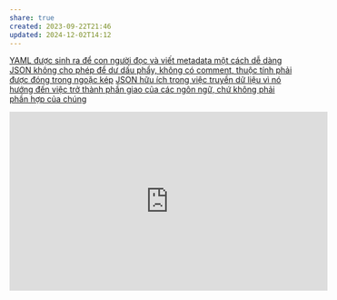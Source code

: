 ```yaml
---
share: true
created: 2023-09-22T21:46
updated: 2024-12-02T14:12
---
```

[YAML được sinh ra để con người đọc và viết metadata một cách dễ dàng](./YAML%20%C4%91%C6%B0%E1%BB%A3c%20sinh%20ra%20%C4%91%E1%BB%83%20con%20ng%C6%B0%E1%BB%9Di%20%C4%91%E1%BB%8Dc%20v%C3%A0%20vi%E1%BA%BFt%20metadata%20m%E1%BB%99t%20c%C3%A1ch%20d%E1%BB%85%20d%C3%A0ng.md)
[JSON không cho phép để dư dấu phẩy, không có comment, thuộc tính phải được đóng trong ngoặc kép](../JSON/JSON%20kh%C3%B4ng%20cho%20ph%C3%A9p%20%C4%91%E1%BB%83%20d%C6%B0%20d%E1%BA%A5u%20ph%E1%BA%A9y,%20kh%C3%B4ng%20c%C3%B3%20comment,%20thu%E1%BB%99c%20t%C3%ADnh%20ph%E1%BA%A3i%20%C4%91%C6%B0%E1%BB%A3c%20%C4%91%C3%B3ng%20trong%20ngo%E1%BA%B7c%20k%C3%A9p.md)
[JSON hữu ích trong việc truyền dữ liệu vì nó hướng đến việc trở thành phần giao của các ngôn ngữ, chứ không phải phần hợp của chúng](../JSON/JSON%20h%E1%BB%AFu%20%C3%ADch%20trong%20vi%E1%BB%87c%20truy%E1%BB%81n%20d%E1%BB%AF%20li%E1%BB%87u%20v%C3%AC%20n%C3%B3%20h%C6%B0%E1%BB%9Bng%20%C4%91%E1%BA%BFn%20vi%E1%BB%87c%20tr%E1%BB%9F%20th%C3%A0nh%20ph%E1%BA%A7n%20giao%20c%E1%BB%A7a%20c%C3%A1c%20ng%C3%B4n%20ng%E1%BB%AF,%20ch%E1%BB%A9%20kh%C3%B4ng%20ph%E1%BA%A3i%20ph%E1%BA%A7n%20h%E1%BB%A3p%20c%E1%BB%A7a%20ch%C3%BAng.md) 
<iframe width="560" height="315" src="https://www.youtube.com/embed/WQurEEfSf8M" title="YouTube video player" frameborder="0" allow="accelerometer; autoplay; clipboard-write; encrypted-media; gyroscope; picture-in-picture; web-share" referrerpolicy="strict-origin-when-cross-origin" allowfullscreen></iframe>